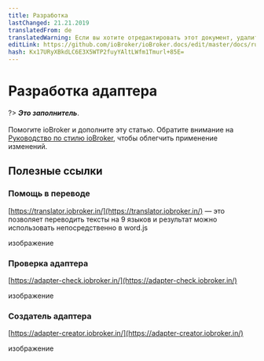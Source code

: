 ```yaml
---
title: Разработка
lastChanged: 21.21.2019
translatedFrom: de
translatedWarning: Если вы хотите отредактировать этот документ, удалите поле «translationFrom», в противном случае этот документ будет снова автоматически переведен
editLink: https://github.com/ioBroker/ioBroker.docs/edit/master/docs/ru/dev/README.md
hash: Kx17URyXBkdLC6E3X5WTP2fuyYAltLWfm1Tmurl+85E=
---
```

# Разработка адаптера
?> ***Это заполнитель***.<br><br> Помогите ioBroker и дополните эту статью. Обратите внимание на [Руководство по стилю ioBroker](community/styleguidedoc), чтобы облегчить применение изменений.

## Полезные ссылки
### Помощь в переводе
[https://translator.iobroker.in/](https://translator.iobroker.in/) — это позволяет переводить тексты на 9 языков и результат можно использовать непосредственно в word.js

изображение

### Проверка адаптера
[https://adapter-check.iobroker.in/](https://adapter-check.iobroker.in/)

изображение

### Создатель адаптера
[https://adapter-creator.iobroker.in/](https://adapter-creator.iobroker.in/)

изображение